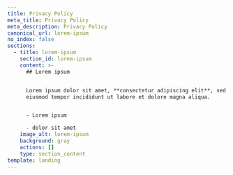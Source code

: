 ```yaml
---
title: Privacy Policy
meta_title: Privacy Policy
meta_description: Privacy Policy
canonical_url: lorem-ipsum
no_index: false
sections:
  - title: lorem-ipsum
    section_id: lorem-ipsum
    content: >-
      ## Lorem ipsum


      Lorem ipsum dolor sit amet, **consectetur adipiscing elit**, sed do
      eiusmod tempor incididunt ut labore et dolore magna aliqua.


      - Lorem ipsum

      - dolor sit amet
    image_alt: lorem-ipsum
    background: gray
    actions: []
    type: section_content
template: landing
---
```

